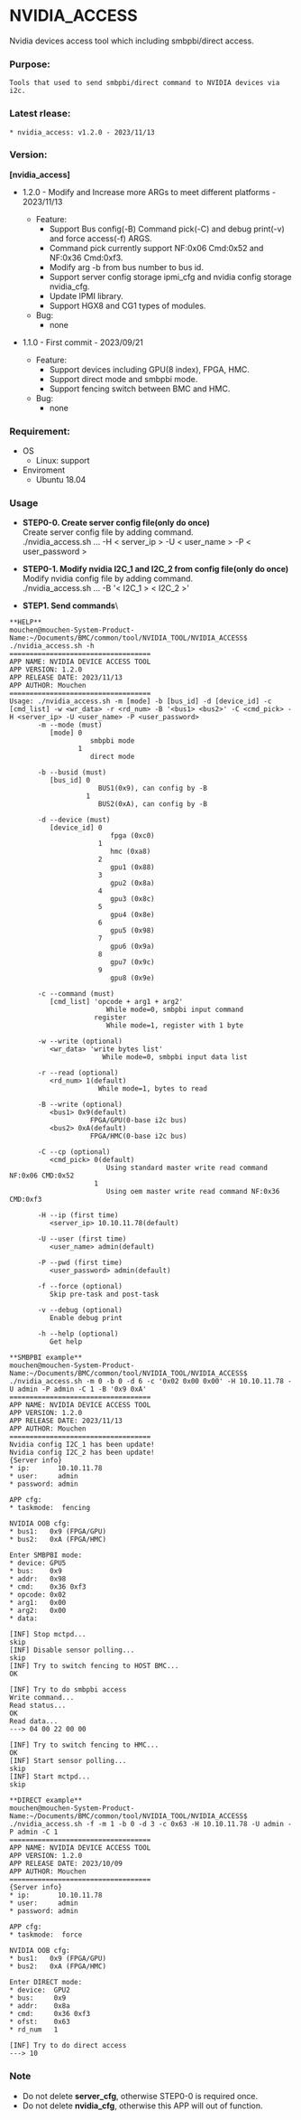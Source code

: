 # NVIDIA_ACCESS
Nvidia devices access tool which including smbpbi/direct access.

### Purpose:
    Tools that used to send smbpbi/direct command to NVIDIA devices via i2c.

### Latest rlease:
    * nvidia_access: v1.2.0 - 2023/11/13

### Version:
**[nvidia_access]**
- 1.2.0 - Modify and Increase more ARGs to meet different platforms - 2023/11/13
  - Feature:
    - Support Bus config(-B) Command pick(-C) and debug print(-v) and force access(-f) ARGS.
    - Command pick currently support NF:0x06 Cmd:0x52 and NF:0x36 Cmd:0xf3.
    - Modify arg -b from bus number to bus id.
    - Support server config storage ipmi_cfg and nvidia config storage nvidia_cfg.
    - Update IPMI library.
    - Support HGX8 and CG1 types of modules.
  - Bug:
  	- none

- 1.1.0 - First commit - 2023/09/21
  - Feature:
    - Support devices including GPU(8 index), FPGA, HMC.
    - Support direct mode and smbpbi mode.
    - Support fencing switch between BMC and HMC.
  - Bug:
  	- none

### Requirement:
- OS
  - Linux: support
- Enviroment
  - Ubuntu 18.04

### Usage
  - **STEP0-0. Create server config file(only do once)**\
  Create server config file by adding command.\
  ./nvidia_access.sh ... -H < server_ip > -U < user_name > -P < user_password >

  - **STEP0-1. Modify nvidia I2C_1 and I2C_2 from config file(only do once)**\
  Modify nvidia config file by adding command.\
  ./nvidia_access.sh ... -B '< I2C_1 > < I2C_2 >'
  
  - **STEP1. Send commands**\
```
**HELP**
mouchen@mouchen-System-Product-Name:~/Documents/BMC/common/tool/NVIDIA_TOOL/NVIDIA_ACCESS$ ./nvidia_access.sh -h
===================================
APP NAME: NVIDIA DEVICE ACCESS TOOL
APP VERSION: 1.2.0
APP RELEASE DATE: 2023/11/13
APP AUTHOR: Mouchen
===================================
Usage: ./nvidia_access.sh -m [mode] -b [bus_id] -d [device_id] -c [cmd_list] -w <wr_data> -r <rd_num> -B '<bus1> <bus2>' -C <cmd_pick> -H <server_ip> -U <user_name> -P <user_password>
       -m --mode (must)
          [mode] 0
                    smbpbi mode
                 1
                    direct mode

       -b --busid (must)
          [bus_id] 0
                      BUS1(0x9), can config by -B
                   1
                      BUS2(0xA), can config by -B

       -d --device (must)
          [device_id] 0
                         fpga (0xc0)
                      1
                         hmc (0xa8)
                      2
                         gpu1 (0x88)
                      3
                         gpu2 (0x8a)
                      4
                         gpu3 (0x8c)
                      5
                         gpu4 (0x8e)
                      6
                         gpu5 (0x98)
                      7
                         gpu6 (0x9a)
                      8
                         gpu7 (0x9c)
                      9
                         gpu8 (0x9e)

       -c --command (must)
          [cmd_list] 'opcode + arg1 + arg2'
                        While mode=0, smbpbi input command
                     register
                        While mode=1, register with 1 byte

       -w --write (optional)
          <wr_data> 'write bytes list'
                       While mode=0, smbpbi input data list

       -r --read (optional)
          <rd_num> 1(default)
                      While mode=1, bytes to read

       -B --write (optional)
          <bus1> 0x9(default)
                    FPGA/GPU(0-base i2c bus)
          <bus2> 0xA(default)
                    FPGA/HMC(0-base i2c bus)

       -C --cp (optional)
          <cmd_pick> 0(default)
                        Using standard master write read command NF:0x06 CMD:0x52
                     1
                        Using oem master write read command NF:0x36 CMD:0xf3

       -H --ip (first time)
          <server_ip> 10.10.11.78(default)

       -U --user (first time)
          <user_name> admin(default)

       -P --pwd (first time)
          <user_password> admin(default)

       -f --force (optional)
          Skip pre-task and post-task

       -v --debug (optional)
          Enable debug print

       -h --help (optional)
          Get help

**SMBPBI example**
mouchen@mouchen-System-Product-Name:~/Documents/BMC/common/tool/NVIDIA_TOOL/NVIDIA_ACCESS$ ./nvidia_access.sh -m 0 -b 0 -d 6 -c '0x02 0x00 0x00' -H 10.10.11.78 -U admin -P admin -C 1 -B '0x9 0xA'
===================================
APP NAME: NVIDIA DEVICE ACCESS TOOL
APP VERSION: 1.2.0
APP RELEASE DATE: 2023/11/13
APP AUTHOR: Mouchen
===================================
Nvidia config I2C_1 has been update!
Nvidia config I2C_2 has been update!
{Server info}
* ip:       10.10.11.78
* user:     admin
* password: admin

APP cfg:
* taskmode:  fencing

NVIDIA OOB cfg:
* bus1:   0x9 (FPGA/GPU)
* bus2:   0xA (FPGA/HMC)

Enter SMBPBI mode:
* device: GPU5
* bus:    0x9
* addr:   0x98
* cmd:    0x36 0xf3
* opcode: 0x02
* arg1:   0x00
* arg2:   0x00
* data:   

[INF] Stop mctpd...
skip
[INF] Disable sensor polling...
skip
[INF] Try to switch fencing to HOST BMC...
OK

[INF] Try to do smbpbi access
Write command...
Read status...
OK
Read data...
---> 04 00 22 00 00

[INF] Try to switch fencing to HMC...
OK
[INF] Start sensor polling...
skip
[INF] Start mctpd...
skip

**DIRECT example**
mouchen@mouchen-System-Product-Name:~/Documents/BMC/common/tool/NVIDIA_TOOL/NVIDIA_ACCESS$ ./nvidia_access.sh -f -m 1 -b 0 -d 3 -c 0x63 -H 10.10.11.78 -U admin -P admin -C 1
===================================
APP NAME: NVIDIA DEVICE ACCESS TOOL
APP VERSION: 1.2.0
APP RELEASE DATE: 2023/10/09
APP AUTHOR: Mouchen
===================================
{Server info}
* ip:       10.10.11.78
* user:     admin
* password: admin

APP cfg:
* taskmode:  force

NVIDIA OOB cfg:
* bus1:   0x9 (FPGA/GPU)
* bus2:   0xA (FPGA/HMC)

Enter DIRECT mode:
* device:  GPU2
* bus:     0x9
* addr:    0x8a
* cmd:     0x36 0xf3
* ofst:    0x63
* rd_num   1

[INF] Try to do direct access
---> 10

```

### Note
- Do not delete **server_cfg**, otherwise STEP0-0 is required once.
- Do not delete **nvidia_cfg**, otherwise this APP will out of function.
